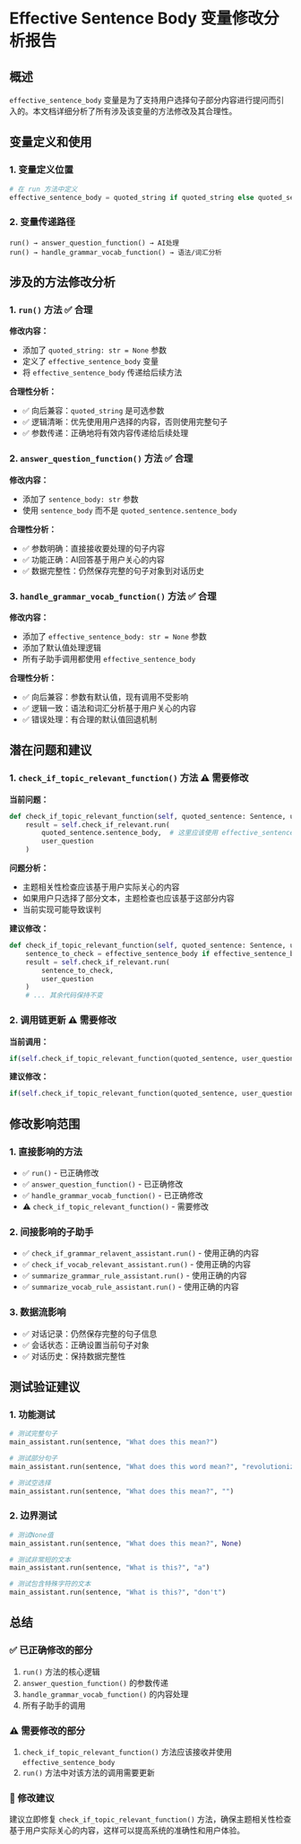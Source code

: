 # Effective Sentence Body 变量修改分析报告

## 概述

`effective_sentence_body` 变量是为了支持用户选择句子部分内容进行提问而引入的。本文档详细分析了所有涉及该变量的方法修改及其合理性。

## 变量定义和使用

### 1. 变量定义位置
```python
# 在 run 方法中定义
effective_sentence_body = quoted_string if quoted_string else quoted_sentence.sentence_body
```

### 2. 变量传递路径
```
run() → answer_question_function() → AI处理
run() → handle_grammar_vocab_function() → 语法/词汇分析
```

## 涉及的方法修改分析

### 1. `run()` 方法 ✅ **合理**

**修改内容：**
- 添加了 `quoted_string: str = None` 参数
- 定义了 `effective_sentence_body` 变量
- 将 `effective_sentence_body` 传递给后续方法

**合理性分析：**
- ✅ 向后兼容：`quoted_string` 是可选参数
- ✅ 逻辑清晰：优先使用用户选择的内容，否则使用完整句子
- ✅ 参数传递：正确地将有效内容传递给后续处理

### 2. `answer_question_function()` 方法 ✅ **合理**

**修改内容：**
- 添加了 `sentence_body: str` 参数
- 使用 `sentence_body` 而不是 `quoted_sentence.sentence_body`

**合理性分析：**
- ✅ 参数明确：直接接收要处理的句子内容
- ✅ 功能正确：AI回答基于用户关心的内容
- ✅ 数据完整性：仍然保存完整的句子对象到对话历史

### 3. `handle_grammar_vocab_function()` 方法 ✅ **合理**

**修改内容：**
- 添加了 `effective_sentence_body: str = None` 参数
- 添加了默认值处理逻辑
- 所有子助手调用都使用 `effective_sentence_body`

**合理性分析：**
- ✅ 向后兼容：参数有默认值，现有调用不受影响
- ✅ 逻辑一致：语法和词汇分析基于用户关心的内容
- ✅ 错误处理：有合理的默认值回退机制

## 潜在问题和建议

### 1. `check_if_topic_relevant_function()` 方法 ⚠️ **需要修改**

**当前问题：**
```python
def check_if_topic_relevant_function(self, quoted_sentence: Sentence, user_question: str) -> bool:
    result = self.check_if_relevant.run(
        quoted_sentence.sentence_body,  # 这里应该使用 effective_sentence_body
        user_question
    )
```

**问题分析：**
- 主题相关性检查应该基于用户实际关心的内容
- 如果用户只选择了部分文本，主题检查也应该基于这部分内容
- 当前实现可能导致误判

**建议修改：**
```python
def check_if_topic_relevant_function(self, quoted_sentence: Sentence, user_question: str, effective_sentence_body: str = None) -> bool:
    sentence_to_check = effective_sentence_body if effective_sentence_body else quoted_sentence.sentence_body
    result = self.check_if_relevant.run(
        sentence_to_check,
        user_question
    )
    # ... 其余代码保持不变
```

### 2. 调用链更新 ⚠️ **需要修改**

**当前调用：**
```python
if(self.check_if_topic_relevant_function(quoted_sentence, user_question) is False):
```

**建议修改：**
```python
if(self.check_if_topic_relevant_function(quoted_sentence, user_question, effective_sentence_body) is False):
```

## 修改影响范围

### 1. 直接影响的方法
- ✅ `run()` - 已正确修改
- ✅ `answer_question_function()` - 已正确修改  
- ✅ `handle_grammar_vocab_function()` - 已正确修改
- ⚠️ `check_if_topic_relevant_function()` - 需要修改

### 2. 间接影响的子助手
- ✅ `check_if_grammar_relavent_assistant.run()` - 使用正确的内容
- ✅ `check_if_vocab_relevant_assistant.run()` - 使用正确的内容
- ✅ `summarize_grammar_rule_assistant.run()` - 使用正确的内容
- ✅ `summarize_vocab_rule_assistant.run()` - 使用正确的内容

### 3. 数据流影响
- ✅ 对话记录：仍然保存完整的句子信息
- ✅ 会话状态：正确设置当前句子对象
- ✅ 对话历史：保持数据完整性

## 测试验证建议

### 1. 功能测试
```python
# 测试完整句子
main_assistant.run(sentence, "What does this mean?")

# 测试部分句子
main_assistant.run(sentence, "What does this word mean?", "revolutionized")

# 测试空选择
main_assistant.run(sentence, "What does this mean?", "")
```

### 2. 边界测试
```python
# 测试None值
main_assistant.run(sentence, "What does this mean?", None)

# 测试非常短的文本
main_assistant.run(sentence, "What is this?", "a")

# 测试包含特殊字符的文本
main_assistant.run(sentence, "What is this?", "don't")
```

## 总结

### ✅ 已正确修改的部分
1. `run()` 方法的核心逻辑
2. `answer_question_function()` 的参数传递
3. `handle_grammar_vocab_function()` 的内容处理
4. 所有子助手的调用

### ⚠️ 需要修改的部分
1. `check_if_topic_relevant_function()` 方法应该接收并使用 `effective_sentence_body`
2. `run()` 方法中对该方法的调用需要更新

### 🎯 修改建议
建议立即修复 `check_if_topic_relevant_function()` 方法，确保主题相关性检查基于用户实际关心的内容，这样可以提高系统的准确性和用户体验。 